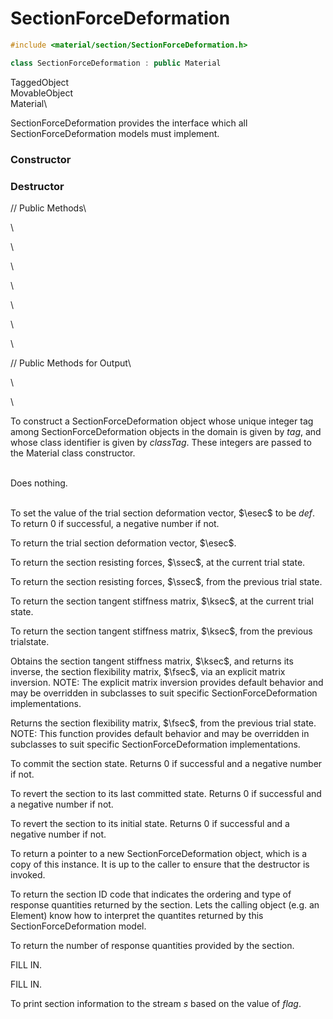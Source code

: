 # SectionForceDeformation 

```cpp
#include <material/section/SectionForceDeformation.h>

class SectionForceDeformation : public Material
```

TaggedObject\
MovableObject\
Material\


SectionForceDeformation provides the interface which all
SectionForceDeformation models must implement.

### Constructor

### Destructor


// Public Methods\

\

\

\

\

\

\

\

// Public Methods for Output\

\

\

To construct a SectionForceDeformation object whose unique integer tag
among SectionForceDeformation objects in the domain is given by *tag*,
and whose class identifier is given by *classTag*. These integers are
passed to the Material class constructor.

\
Does nothing.

\
To set the value of the trial section deformation vector, $\esec$ to be
*def*. To return $0$ if successful, a negative number if not.

To return the trial section deformation vector, $\esec$.

To return the section resisting forces, $\ssec$, at the current trial
state.

To return the section resisting forces, $\ssec$, from the previous trial
state.

To return the section tangent stiffness matrix, $\ksec$, at the current
trial state.

To return the section tangent stiffness matrix, $\ksec$, from the
previous trialstate.

Obtains the section tangent stiffness matrix, $\ksec$, and returns its
inverse, the section flexibility matrix, $\fsec$, via an explicit matrix
inversion. NOTE: The explicit matrix inversion provides default behavior
and may be overridden in subclasses to suit specific
SectionForceDeformation implementations.

Returns the section flexibility matrix, $\fsec$, from the previous trial
state. NOTE: This function provides default behavior and may be
overridden in subclasses to suit specific SectionForceDeformation
implementations.

To commit the section state. Returns $0$ if successful and a negative
number if not.

To revert the section to its last committed state. Returns $0$ if
successful and a negative number if not.

To revert the section to its initial state. Returns $0$ if successful
and a negative number if not.

To return a pointer to a new SectionForceDeformation object, which is a
copy of this instance. It is up to the caller to ensure that the
destructor is invoked.

To return the section ID code that indicates the ordering and type of
response quantities returned by the section. Lets the calling object
(e.g. an Element) know how to interpret the quantites returned by this
SectionForceDeformation model.

To return the number of response quantities provided by the section.

FILL IN.

FILL IN.

To print section information to the stream *s* based on the value of
*flag*.
